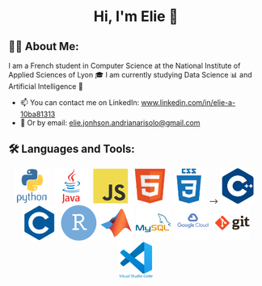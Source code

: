 <div id="header" align="center">
  <h1> Hi, I'm Elie 👋 </h1>
</div>

## 👨‍💻 About Me:
I am a French student in Computer Science at the National Institute of Applied Sciences of Lyon 🎓
I am currently studying Data Science 📊 and Artificial Intelligence 🤖

- 📫 You can contact me on LinkedIn: www.linkedin.com/in/elie-a-10ba81313
- 📩 Or by email: elie.jonhson.andrianarisolo@gmail.com

## :hammer_and_wrench: Languages and Tools:
<div align="center">
  <img src="https://github.com/devicons/devicon/blob/master/icons/python/python-original-wordmark.svg" title="python" alt="python" width="70" height="70"/>&nbsp;
  <img src="https://github.com/devicons/devicon/blob/master/icons/java/java-original-wordmark.svg" title="Java" alt="Java" width="70" height="70"/>&nbsp;
  <img src="https://github.com/devicons/devicon/blob/master/icons/javascript/javascript-original.svg" title="JavaScript" alt="JavaScript" width="70" height="70"/>&nbsp;
  <img src="https://github.com/devicons/devicon/blob/master/icons/html5/html5-original.svg" title="HTML5" alt="HTML" width="70" height="70"/>&nbsp;
  <img src="https://github.com/devicons/devicon/blob/master/icons/css3/css3-plain-wordmark.svg"  title="CSS3" alt="CSS" width="70" height="70"/>&nbsp;-->
  <img src="https://github.com/devicons/devicon/blob/master/icons/cplusplus/cplusplus-plain.svg" title="C++" alt="C++" width="70" height="70"/>&nbsp;
  <img src="https://github.com/devicons/devicon/blob/master/icons/c/c-plain.svg" title="C" alt="C" width="70" height="70"/>&nbsp;  
  <img src="https://github.com/devicons/devicon/blob/master/icons/rstudio/rstudio-original.svg" title="rstudio" **alt="rstudio" width="70" height="70"/>
  <img src="https://github.com/devicons/devicon/blob/master/icons/matlab/matlab-original.svg" title="matlab" **alt="matlab" width="70" height="70"/>
  <img src="https://github.com/devicons/devicon/blob/master/icons/mysql/mysql-original-wordmark.svg" title="MySQL"  alt="MySQL" width="70" height="70"/>&nbsp;
  <img src="https://github.com/devicons/devicon/blob/master/icons/googlecloud/googlecloud-plain-wordmark.svg" title="GCP"  alt="GCP" width="70" height="70"/>&nbsp;
  <img src="https://github.com/devicons/devicon/blob/master/icons/git/git-original-wordmark.svg" title="Git" **alt="Git" width="70" height="70"/>
  <img src="https://github.com/devicons/devicon/blob/master/icons/vscode/vscode-original-wordmark.svg" title="vscode" **alt="vscode" width="70" height="70"/>
</div>


